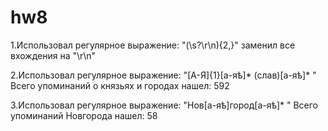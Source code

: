 # hw8

1.Использовал регулярное выражение: "(\s?\r\n\){2,}" заменил все вхождения на "\r\n"

2.Использовал регулярное выражение: "[А-Я]{1}[а-яѣ]* (слав)[а-яѣ]* " Всего упоминаний о князьях и городах нашел: 592

3.Использовал регулярное выражение: "Нов[а-яѣ]город[а-яѣ]* " Всего упоминаний Новгорода нашел: 58
